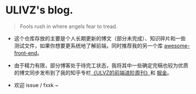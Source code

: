 # ULIVZ's blog.

> Fools rush in where angels fear to tread.

- 这个仓库存放的主要是个人长期更新的博文（部分未完成）、知识碎片和一些测试文件，如果你想要更系统地了解前端，同时推荐我的另一个库 [awesome-front-end](https://github.com/ulivz/awesome-front-end)。

- 由于精力有限，部分博客处于待完工状态，我将其中一些确定完稿也较为优质的博文同步发布到了我的知乎专栏[《ULVZ的前端进阶周刊》](https://zhuanlan.zhihu.com/c_170301607)和 [掘金](https://juejin.im/user/58d75f5b61ff4b006ccd9b83)。

- 欢迎 issue / fxxk ~
